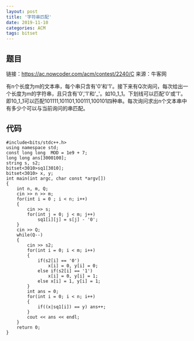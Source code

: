 ```yaml
---
layout: post
title: '字符串匹配'
date: 2019-11-10
categories: ACM
tags: bitset
---
```

## 题目
链接：https://ac.nowcoder.com/acm/contest/2240/C
来源：牛客网

有n个长度为m的文本串，每个串只含有'0'和'1'。接下来有Q次询问，每次给出一个长度为m的字符串，且只含有'0','1'和'_'。如10_1_1。下划线可以匹配'0'或'1'。即10_1_1可以匹配101111,101101,100111,100101四种串。每次询问求出n个文本串中有多少个可以与当前询问的串匹配。
## 代码
```clike
#include<bits/stdc++.h>
using namespace std;
const long long  MOD = 1e9 + 7;
long long ans[3000100];
string s, s2;
bitset<3010>sq1[3010];
bitset<3010> x, y;
int main(int argc, char const *argv[])
{
    int n, m, Q;
    cin >> n >> m;
    for(int i = 0 ; i < n; i++)
    {
        cin >> s;
        for(int j = 0; j < m; j++)
            sq1[i][j] = s[j] - '0';
    }
    cin >> Q;
    while(Q--)
    {
        cin >> s2;
        for(int i = 0; i < m; i++)
        {
            if(s2[i] == '0')
                x[i] = 0, y[i] = 0;
            else if(s2[i] == '1')
                x[i] = 0, y[i] = 1;
            else x[i] = 1, y[i] = 1;
        }
        int ans = 0;
        for(int i = 0; i < n; i++)
        {
            if((x|sq1[i]) == y) ans++;
        }
        cout << ans << endl;
    }
    return 0;
}

```
